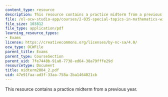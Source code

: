 ```yaml
---
content_type: resource
description: This resource contains a practice midterm from a previous year.
file: /ol-ocw-studio-app/courses/2-035-special-topics-in-mathematics-with-applications-linear-algebra-and-the-calculus-of-variations-spring-2007/47e91faaad3f33aa758a2ba1464021cb_midterm2004_2.pdf
file_size: 103812
file_type: application/pdf
learning_resource_types:
- Exams
license: https://creativecommons.org/licenses/by-nc-sa/4.0/
ocw_type: OCWFile
parent_title: Exams
parent_type: CourseSection
parent_uid: 7fe7448b-91a0-7738-ed64-38a79fffe29d
resourcetype: Document
title: midterm2004_2.pdf
uid: 47e91faa-ad3f-33aa-758a-2ba1464021cb
---
```

This resource contains a practice midterm from a previous year.